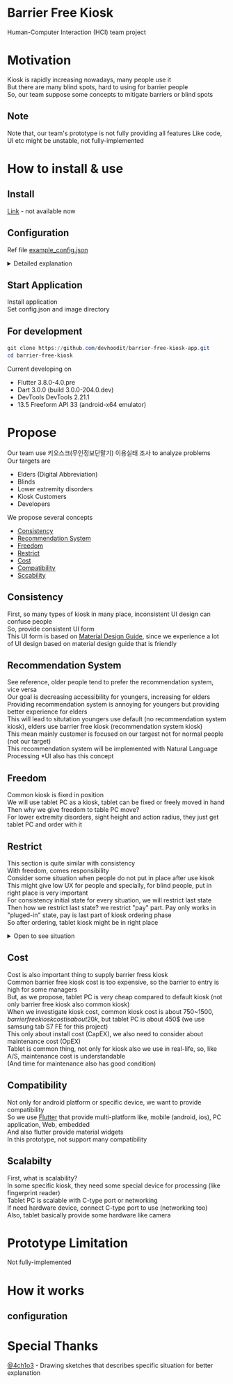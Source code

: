 # Barrier Free Kiosk
Human-Computer Interaction (HCI) team project  

# Motivation
Kiosk is rapidly increasing nowadays, many people use it  
But there are many blind spots, hard to using for barrier people  
So, our team suppose some concepts to mitigate barriers or blind spots  

## Note
Note that, our team's prototype is not fully providing all features
Like code, UI etc might be unstable, not fully-implemented  

# How to install & use

## Install
[Link]() - not available now  
## Configuration
Ref file [example_config.json](./example_config.json)  
<details>
<summary>Detailed explanation</summary>

```json
{
    "category": [ <- category section
        {
            "title": "category name", <- category name like, pizza pasta beverage
            "items": [0], <- index of items
            "details": [[]] <- detail index for each items
        }
    ],
    "details": [ <- detail section
        [ <- first detail configuration
            {
                "name": "detail name like, nothing", <- first item of current detail
                "price": 0
            },
            {
                "name": "add ice", <- second item of current detail
                "price": 0
            }
        ]
    ],
    "items": [ <-item section
        { <- first item
            "name": "item name", <- item name
            "price": 1000, <- item price
            "images": "image path (relative path)", <- item image path
            "description": "description of item, this will be used in recommendation system" <- item description for natural language processing
        }
    ]
}
```
</details>

## Start Application
Install application  
Set config.json and image directory  


## For development
```powershell
git clone https://github.com/devhoodit/barrier-free-kiosk-app.git
cd barrier-free-kiosk
```
Current developing on 
- Flutter 3.8.0-4.0.pre
- Dart 3.0.0 (build 3.0.0-204.0.dev)
- DevTools DevTools 2.21.1
- 13.5 Freeform API 33 (android-x64 emulator)

# Propose
Our team use 키오스크(무인정보단말기) 이용실태 조사 to analyze problems  
Our targets are
- Elders (Digital Abbreviation)  
- Blinds
- Lower extremity disorders
- Kiosk Customers
- Developers

We propose several concepts
- [Consistency](#consistency)
- [Recommendation System](#recommendation-system)
- [Freedom](#freedom)
- [Restrict](#restrict)
- [Cost](#cost)
- [Compatibility](#compatibility) 
- [Sccability](#scalabilty)


## Consistency
First, so many types of kiosk in many place, inconsistent UI design can confuse people  
So, provide consistent UI form  
This UI form is based on [Material Design Guide](https://m3.material.io/), since we experience a lot of UI design based on material design guide that is friendly  

## Recommendation System
See reference, older people tend to prefer the recommendation system, vice versa  
Our goal is decreasing accessibility for youngers, increasing for elders  
Providing recommendation system is annoying for youngers but providing better experience for elders  
This will lead to situtation youngers use default (no recommendation system kiosk), elders use barrier free kiosk (recommendation system kiosk)  
This mean mainly customer is focused on our targest not for normal people (not our target)  
This recommendation system will be implemented with Natural Language Processing 
*UI also has this concept   

## Freedom
Common kiosk is fixed in position  
We will use tablet PC as a kiosk, tablet can be fixed or freely moved in hand  
Then why we give freedom to table PC move?  
For lower extremity disorders, sight height and action radius, they just get tablet PC and order with it  

## Restrict
This section is quite similar with consistency  
With freedom, comes responsibility  
Consider some situation when people do not put in place after use kisok  
This might give low UX for people and specially, for blind people, put in right place is very important  
For consistency initial state for every situation, we will restrict last state  
Then how we restrict last state? we restrict "pay" part.
Pay only works in "pluged-in" state, pay is last part of kiosk ordering phase  
So after ordering, tablet kiosk might be in right place  

<details>
<summary>Open to see situation</summary>
<img src="./images/1.png" height=300><img src="./images/2.png" height=300>
<img src="./images/3.png" height=300><img src="./images/4.png" height=300>
<img src="./images/5.png" height=300><img src="./images/6.png" height=300>
<img src="./images/7.png" height=300><img src="./images/8.png" height=300>
</details>

## Cost
Cost is also important thing to supply barrier fress kiosk  
Common barrier free kiosk cost is too expensive, so the barrier to entry is high for some managers  
But, as we propose, tablet PC is very cheap compared to default kiosk (not only barrier free kiosk also common kiosk)   
When we investigate kiosk cost, common kiosk cost is about 750~1500$, barrier free kiosk cost is about 20k$, but tablet PC is about 450$ (we use samsung tab S7 FE for this project)  
This only about install cost (CapEX), we also need to consider about maintenance cost (OpEX)  
Tablet is common thing, not only for kiosk also we use in real-life, so, like A/S, maintenance cost is understandable  
(And time for maintenance also has good condition)  

## Compatibility
Not only for android platform or specific device, we want to provide compatibility  
So we use [Flutter](https://flutter.dev/) that provide multi-platform like, mobile (android, ios), PC application, Web, embedded  
And also flutter provide material widgets  
In this prototype, not support many compatibility  

## Scalabilty
First, what is scalability?  
In some specific kiosk, they need some special device for processing (like fingerprint reader)  
Tablet PC is scalable with C-type port or networking  
If need hardware device, connect C-type port to use (networking too)  
Also, tablet basically provide some hardware like camera  

# Prototype Limitation
Not fully-implemented  

# How it works
## configuration

# Special Thanks
[@4ch1o3](https://github.com/4ch1o3) - Drawing sketches that describes specific situation for better explanation